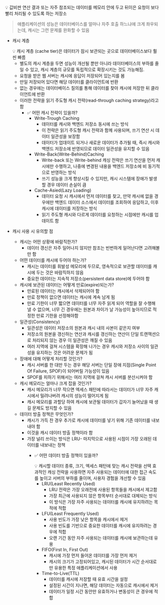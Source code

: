 <aside>
💡 값비싼 연산 결과 또는 자주 참조되는 데이터를 메모리 안에 두고 뒤이은 요청이 보다 빨리 처리될 수 
있도록 하는 저장소

</aside>

> 애플리케이션의 성능은 데이터베이스를 얼마나 자주 호출 하느냐에 크게 좌우되는데, 캐시는 그런 문제를 
완화할 수 있음
> 

- 캐시 계층
    
    <aside>
    💡 캐시 계층 (cache tier)은 데이터가 잠시 보관되는 곳으로 데이터베이스보다 훨씬 빠름
    
    </aside>
    
    - 별도의 캐시 계층을 두면 성능이 개선될 뿐만 아니라 데이터베이스의 부하를 줄일 수 있고,
    캐시 계층의 규모를 독립적으로 확장시키는 것도 가능해짐.
    - 요청을 받은 웹 서버는 캐시에 응답이 저장되어 있는지를 봄
    - 만일 저장되어 있다면 해당 데이터를 클라이언트에 반환
    - 없는 경우에는 데이터베이스 질의를 통해 데이터를 찾아 캐시에 저장한 뒤 클라이언트에 반환
    - 이러한 전략을 읽기 주도형 캐시 전략(read-through caching strategy)라고 함
        - ✅ 어떤 캐시 전략이 있을까?
            - Write-Trough Caching
                - 데이터를 캐시와 백엔드 저장소 동시에 쓰는 방식
                - 이 전략은 읽기 주도형 캐시 전략과 함께 사용되며, 쓰기 연산 시 데이터 일관성을 보장함
                - 데이터가 업데이트 되거나 새로운 데이터가 추가될 때, 즉시 캐시와 백엔드 저장소에 반영되므로 데이터 일관성을 유지할 수 있음
            - Write-Back(Write-Behind)Caching
                - Write-back 또는 Write-behind 캐싱 전략은 쓰기 연산을 먼저 캐시에만 수행하고, 나중에 변경된 내용을 백엔드 저장소에 비 동기적으로 반영하는 방식
                - 쓰기 성능을 크게 향상시킬 수 있지만, 캐시 시스템에 장애가 발생할 경우 데이터 손실이 큼
            - Cache-Asied(Lazy Loading)
                - 데이터 요청 시 캐시에서 먼저 데이터를 찾고, 만약 캐시에 없을 경우에만 백엔드 데이터 소스에서 데이터를 조회하여 응답하고, 이후 캐시에 데이터를 저장하는 방식
                - 읽기 주도형 캐시와 다르게 데이터를 요청하는 시점에만 캐시를 업데이트 함

- 캐시 사용 시 유의할 점
    - 캐시는 어떤 상황에 바람직한가?
        - 데이터 갱신은 자주 일어나지 않지만 참조는 빈번하게 일어난다면 고려해볼 만 함
    - 어떤 데이터를 캐시에 두어야 하는가?
        - 캐시는 데이터를 휘발성 메모리에 두므로, 영속적으로 보관할 데이터를 캐시에 두는 것은 바람직하지 않음
        - 중요한 데이터는 지속적 저장소(persistent data store)에 두어야 함
    - 캐시에 보관된 데이터는 어떻게 만료(expire)되는가?
        - 만료된 데이터는 캐시에서 삭제되어야 함
        - 만료 정책이 없으면 데이터는 캐시에 계속 남게 됨
        - 만료 기한이 너무 짧으면 데이터를 너무 자주 읽게 되어 역할을 잘 수행해 낼 수 없으며,
        너무 긴 경우에는 원본과 차이가 날 가능성이 높아지므로 적정한 만료 기한을 선정해야함
    - 일관성(Consistency)
        - 일관성은 데이터 저장소의 원본과 캐시 내의 사본이 같은지 여부
        - 저장소의 원본을 갱신하는 연산과 캐시를 갱신하는 연산이 단일 트랜잭션으로 처리되지 않는 경우 이 일관성은 깨질 수 있음
        - 여러 지역에 걸쳐 시스템을 확장해 나가는 경우 캐시와 저장소 사이의 일관성을 유지하는 것은 어려운 문제가 됨
    - 장애에 대해 어떻게 처리할 것인가?
        - 캐시 서버를 한 대만 두는 경우 해당 서버는 단일 장애 지점(Single Point Of Failure, SPOF)이 되어버릴 가능성이 있음
        - SPOF를 피하기 위해서는 여러 지역에 걸쳐 캐시 서버를 분산시켜야 함
    - 캐시 메모리는 얼마나 크게 잡을 것인가?
        - 캐시 메모리가 너무 작으면 엑세스 패턴에 따라서는 데이터가 너무 자주 캐시에서 밀려나버려 캐시의 성능이 떨어지게 됨
        - 캐시 메모리를 과할당 하여 캐시에 보관될 데이터가 갑자기 늘어났을 때 생길 문제도 방지할 수 있음
    - 데이터 방출 정책은 무엇인가?
        - 캐시가 가득 찬 경우 추가로 캐시에 데이터를 넣기 위해 기존 데이터를 내보내야 함
        - 이것을 캐시 데이터 방출 정책이라 함
        - 가장 널리 쓰이는 방식은 LRU- 마지막으로 사용된 시점이 가장 오래된 데이터를 내보내는 정책
            - ✅ 어떤 데이터 방출 정책이 있을까?
                
                <aside>
                💡 캐시할 데이터 종류, 크기, 엑세스 패턴에 맞는 캐시 전략을 선택
                효과적인 캐싱 전략을 사용하면 자주 사용되는 데이터에 대한 접근 속도를 높이고 서버의 부하를 줄이며, 사용자 경험을 개선할 수 있음
                
                </aside>
                
                - LRU(Least Recently Used)
                    - LRU 전략은 가장 오래전에 사용된 항목들을 캐시에서 제고함
                    - 가장 최근에 사용되지 않은 항목부터 순서대로 대체되는 방식
                    - 이 방식은 가장 자주 사용되는 데이터를 캐시에 유지하려는 목적에 적합
                - LFU(Least Frequently Used)
                    - 사용 빈도가 가장 낮은 항목을 캐시에서 제거
                    - 사용 빈도를 기반으로 중요한 데이터를 캐시에 유지하려는 경우에 적합
                    - 오랜 기간 동안 자주 사용되는 데이터를 캐시에 보관하는데 유용
                - FIFO(First In, First Out)
                    - 캐시에 가장 먼저 들어온 데이터를 가장 먼저 제거
                    - 캐시의 크기가 고정되어있고, 캐시된 데이터가 시간 순서대로만 유용한 특정 애플리케이션에서 사용
                - Time-to-Live(TTL)
                    - 데이터를 캐시에 저장할 때 유효 시간을 설정
                    - 설정된 시간이 지나면, 해당 데이터는 자동으로 캐시에서 제거
                    - 데이터가 일정 시간 동안만 유효하거나 변동성이 큰 경우에 적합
